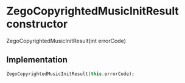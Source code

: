 


# ZegoCopyrightedMusicInitResult constructor







ZegoCopyrightedMusicInitResult(int errorCode)





## Implementation

```dart
ZegoCopyrightedMusicInitResult(this.errorCode);
```








